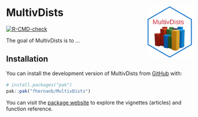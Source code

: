 
# MultivDists <img src="docs/logo.png" align="right" alt="" width="120" />

<!-- badges: start -->
[![R-CMD-check](https://github.com/fhernanb/MultivDists/actions/workflows/R-CMD-check.yaml/badge.svg)](https://github.com/fhernanb/MultivDists/actions/workflows/R-CMD-check.yaml)
<!-- badges: end -->

The goal of MultivDists is to ...

## Installation

You can install the development version of MultivDists from [GitHub](https://github.com/) with:

``` r
# install.packages("pak")
pak::pak("fhernanb/MultivDists")
```

You can visit the [package
website](https://fhernanb.github.io/MultivDists/) to explore the vignettes
(articles) and function reference.

